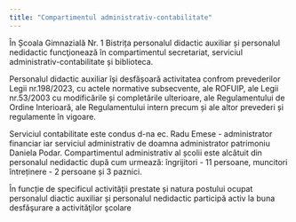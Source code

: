 ```yaml
---
title: "Compartimentul administrativ-contabilitate"
---
```



În Școala Gimnazială Nr. 1 Bistrița personalul didactic auxiliar și personalul nedidactic funcţionează în compartimentul secretariat, serviciul administrativ-contabilitate și biblioteca.

Personalul didactic auxiliar își desfășoară activitatea confrom prevederilor Legii nr.198/2023, cu actele normative subsecvente, ale ROFUIP, ale Legii nr.53/2003 cu modificările și completările ulterioare, ale Regulamentului de Ordine Interioară, ale Regulamentului intern precum și ale altor prevederi și regulamente în vigoare.

Serviciul contabilitate este condus d-na ec. Radu Emese - administrator financiar iar serviciul administrativ de doamna administrator patrimoniu Daniela Podar.
Compartimentul administrativ al școlii este alcătuit din personalul nedidactic după cum urmează: îngrijitori - 11 persoane, muncitori întreținere - 2 persoane și 3 paznici.

În funcție de specificul activității prestate și natura postului ocupat personalul diactic auxiliar și personalul nedidactic participă activ la buna desfăşurare a activităţilor şcolare
